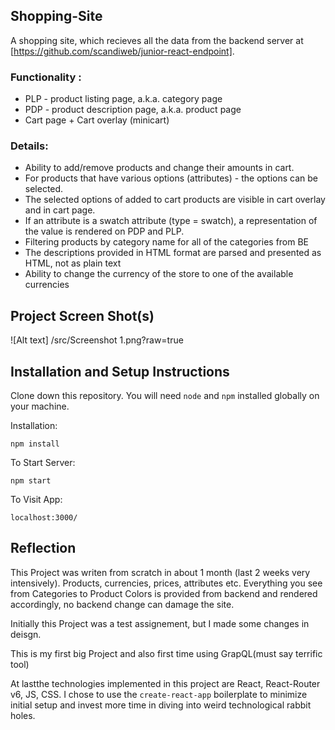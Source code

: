 ## Shopping-Site

A shopping site, which recieves all the data from the backend server at [https://github.com/scandiweb/junior-react-endpoint].

### Functionality :
- PLP - product listing page, a.k.a. category page
- PDP - product description page, a.k.a. product page
- Cart page + Cart overlay (minicart)

### Details:
- Ability to add/remove products and change their amounts in cart.
- For products that have various options (attributes) - the options can be selected.
- The selected options of added to cart products are visible in cart overlay and in cart page.
- If an attribute is a swatch attribute (type = swatch), a representation of the value is rendered on PDP and PLP.
- Filtering products by category name for all of the categories from BE
- The descriptions provided in HTML format are parsed and presented as HTML, not as plain text
- Ability to change the currency of the store to one of the available currencies

## Project Screen Shot(s)
![Alt text] /src/Screenshot 1.png?raw=true


## Installation and Setup Instructions


Clone down this repository. You will need `node` and `npm` installed globally on your machine.  

Installation:

`npm install`  

To Start Server:

`npm start`  

To Visit App:

`localhost:3000/`  

## Reflection 

This Project was writen from scratch in about 1 month (last 2 weeks very intensively). Products, currencies, prices, attributes etc. Everything you see from Categories to Product Colors is provided from backend and rendered accordingly, no backend change can damage the site.

Initially this Project was a test assignement, but I made some changes in deisgn. 

This is my first big Project and also first time using GrapQL(must say terrific tool)

At lastthe technologies implemented in this project are React, React-Router v6, JS, CSS. I chose to use the `create-react-app` boilerplate to minimize initial setup and invest more time in diving into weird technological rabbit holes. 
